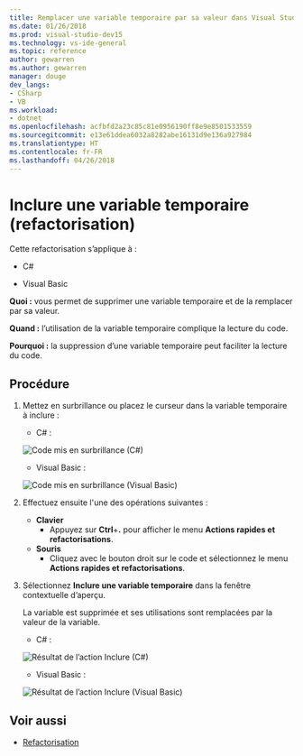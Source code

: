 ```yaml
---
title: Remplacer une variable temporaire par sa valeur dans Visual Studio
ms.date: 01/26/2018
ms.prod: visual-studio-dev15
ms.technology: vs-ide-general
ms.topic: reference
author: gewarren
ms.author: gewarren
manager: douge
dev_langs:
- CSharp
- VB
ms.workload:
- dotnet
ms.openlocfilehash: acfbfd2a23c85c81e0956190ff8e9e8501533559
ms.sourcegitcommit: e13e61ddea6032a8282abe16131d9e136a927984
ms.translationtype: HT
ms.contentlocale: fr-FR
ms.lasthandoff: 04/26/2018
---
```

# <a name="inline-a-temporary-variable-refactoring"></a>Inclure une variable temporaire (refactorisation)

Cette refactorisation s’applique à :

- C#

- Visual Basic

**Quoi :** vous permet de supprimer une variable temporaire et de la remplacer par sa valeur.

**Quand :** l’utilisation de la variable temporaire complique la lecture du code.

**Pourquoi :** la suppression d’une variable temporaire peut faciliter la lecture du code.

## <a name="how-to"></a>Procédure

1. Mettez en surbrillance ou placez le curseur dans la variable temporaire à inclure :

   - C# :

    ![Code mis en surbrillance (C#)](media/inline-highlight-cs.png)

   - Visual Basic :

    ![Code mis en surbrillance (Visual Basic)](media/inline-highlight-vb.png)

1. Effectuez ensuite l'une des opérations suivantes :

   - **Clavier**
     - Appuyez sur **Ctrl**+**.** pour afficher le menu **Actions rapides et refactorisations**.
   - **Souris**
     - Cliquez avec le bouton droit sur le code et sélectionnez le menu **Actions rapides et refactorisations**.

1. Sélectionnez **Inclure une variable temporaire** dans la fenêtre contextuelle d’aperçu.

   La variable est supprimée et ses utilisations sont remplacées par la valeur de la variable.

   - C# :

    ![Résultat de l’action Inclure (C#)](media/inline-result-cs.png)

   - Visual Basic :

    ![Résultat de l’action Inclure (Visual Basic)](media/inline-result-vb.png)

## <a name="see-also"></a>Voir aussi

- [Refactorisation](../refactoring-in-visual-studio.md)